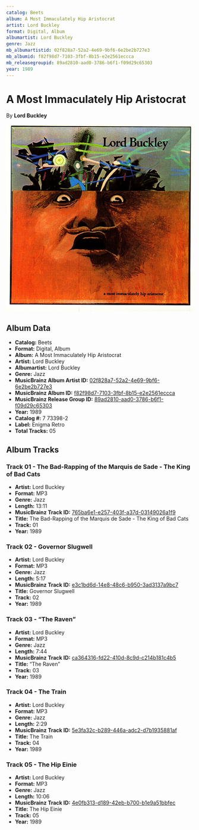 ```yaml
---
catalog: Beets
album: A Most Immaculately Hip Aristocrat
artist: Lord Buckley
format: Digital, Album
albumartist: Lord Buckley
genre: Jazz
mb_albumartistid: 02f828a7-52a2-4e69-9bf6-6e2be2b727e3
mb_albumid: f82f98d7-7103-3fbf-8b15-e2e2561eccca
mb_releasegroupid: 89ad2810-aad0-3786-b6f1-f09d29c65303
year: 1989
---
```


# A Most Immaculately Hip Aristocrat

By **Lord Buckley**

![](../../assets/beetscovers/Lord_Buckley-A_Most_Immaculately_Hip_Aristocrat.jpg)

## Album Data

- **Catalog:** Beets
- **Format:** Digital, Album
- **Album:** A Most Immaculately Hip Aristocrat
- **Artist:** Lord Buckley
- **Albumartist:** Lord Buckley
- **Genre:** Jazz
- **MusicBrainz Album Artist ID:** [02f828a7-52a2-4e69-9bf6-6e2be2b727e3](https://musicbrainz.org/artist/02f828a7-52a2-4e69-9bf6-6e2be2b727e3)
- **MusicBrainz Album ID:** [f82f98d7-7103-3fbf-8b15-e2e2561eccca](https://musicbrainz.org/release/f82f98d7-7103-3fbf-8b15-e2e2561eccca)
- **MusicBrainz Release Group ID:** [89ad2810-aad0-3786-b6f1-f09d29c65303](https://musicbrainz.org/release-group/89ad2810-aad0-3786-b6f1-f09d29c65303)
- **Year:** 1989
- **Catalog #:** 7 73398-2
- **Label:** Enigma Retro
- **Total Tracks:** 05

## Album Tracks

### Track 01 - The Bad-Rapping of the Marquis de Sade - The King of Bad Cats

- **Artist:** Lord Buckley
- **Format:** MP3
- **Genre:** Jazz
- **Length:** 13:11
- **MusicBrainz Track ID:** [765ba6e1-e257-403f-a37d-03149026a1f9](https://musicbrainz.org/recording/765ba6e1-e257-403f-a37d-03149026a1f9)
- **Title:** The Bad-Rapping of the Marquis de Sade - The King of Bad Cats
- **Track:** 01
- **Year:** 1989

### Track 02 - Governor Slugwell

- **Artist:** Lord Buckley
- **Format:** MP3
- **Genre:** Jazz
- **Length:** 5:17
- **MusicBrainz Track ID:** [e3c1bd6d-14e8-48c6-b950-3ad3137a9bc7](https://musicbrainz.org/recording/e3c1bd6d-14e8-48c6-b950-3ad3137a9bc7)
- **Title:** Governor Slugwell
- **Track:** 02
- **Year:** 1989

### Track 03 - “The Raven”

- **Artist:** Lord Buckley
- **Format:** MP3
- **Genre:** Jazz
- **Length:** 7:44
- **MusicBrainz Track ID:** [ca364316-fd22-410d-8c9d-c214b181c4b5](https://musicbrainz.org/recording/ca364316-fd22-410d-8c9d-c214b181c4b5)
- **Title:** “The Raven”
- **Track:** 03
- **Year:** 1989

### Track 04 - The Train

- **Artist:** Lord Buckley
- **Format:** MP3
- **Genre:** Jazz
- **Length:** 2:29
- **MusicBrainz Track ID:** [5e3fa32c-b289-446a-adc2-d7b1935881af](https://musicbrainz.org/recording/5e3fa32c-b289-446a-adc2-d7b1935881af)
- **Title:** The Train
- **Track:** 04
- **Year:** 1989

### Track 05 - The Hip Einie

- **Artist:** Lord Buckley
- **Format:** MP3
- **Genre:** Jazz
- **Length:** 10:06
- **MusicBrainz Track ID:** [4e0fb313-d189-42eb-b700-b1e9a51bbfec](https://musicbrainz.org/recording/4e0fb313-d189-42eb-b700-b1e9a51bbfec)
- **Title:** The Hip Einie
- **Track:** 05
- **Year:** 1989

